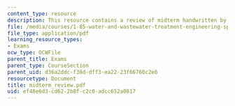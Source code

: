 ```yaml
---
content_type: resource
description: This resource contains a review of midterm handwritten by the Instructor.
file: /media/courses/1-85-water-and-wastewater-treatment-engineering-spring-2006/ef48e6d3cd622b8fc2c0adcc652a0817_midterm_review.pdf
file_type: application/pdf
learning_resource_types:
- Exams
ocw_type: OCWFile
parent_title: Exams
parent_type: CourseSection
parent_uid: d36a2ddc-f38d-dff3-ea22-23f66760c2e6
resourcetype: Document
title: midterm_review.pdf
uid: ef48e6d3-cd62-2b8f-c2c0-adcc652a0817
---
```


